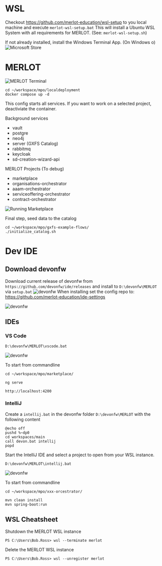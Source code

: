 # WSL

Checkout https://github.com/merlot-education/wsl-setup to you local machine and execute `merlot-wsl-setup.bat` 
This will install a Ubuntu WSL System with all requirements for MERLOT. (See: `merlot-wsl-setup.sh`)

If not already installed, install the Windows Terminal App. (On Windows o)
![Microsoft Store](../assets/TerminalApp.PNG)

# MERLOT

![MERLOT Terminal](../assets/WSLTerminal.PNG)
```
cd ~/workspace/mpo/localdeployment
docker compose up -d
```
This config starts all services. If you want to work on a selected project, deactiviate the container.
 
Background services 
 * vault
 * postgre
 * neo4j
 * server (GXFS Catalog)
 * rabbitmq
 * keycloak
 * sd-creation-wizard-api

MERLOT Projects (To debug)
 * marketplace
 * organisations-orchestrator
 * aaam-orchestrator
 * serviceoffering-orchestrator
 * contract-orchestrator

![Running Marketplace](../assets/dockercomposeup.PNG)

Final step, seed data to the catalog
```
cd ~/workspace/mpo/gxfs-example-flows/
./initialize_catalog.sh
```

# Dev IDE
## Download devonfw

Download current release of devonfw from `https://github.com/devonfw/ide/releases` and install to `D:\devonfw\MERLOT` via `setup.bat`
![devonfw](../assets/devonfw.PNG)
When installing set the config repo to: https://github.com/merlot-education/ide-settings

![devonfw](../assets/devonfw_settings.PNG)

## IDEs

### VS Code
```
D:\devonfw\MERLOT\vscode.bat
```
![devonfw](../assets/VSCode_WSL.PNG)

To start from commandline
```
cd ~/workspace/mpo/marketplace/

ng serve
```

`http://localhost:4200`

### IntelliJ
Create a `intellij.bat` in the devonfw folder `D:\devonfw\MERLOT` with the following content
```
@echo off
pushd %~dp0
cd workspaces/main
call devon.bat intellij
popd
```

Start the IntelliJ IDE and select a project to open from your WSL instance.
```
D:\devonfw\MERLOT\intellij.bat
```
![devonfw](../assets/IntelliJ_OpenFileOrProject.PNG)

To start from commandline
```
cd ~/workspace/mpo/xxx-orcestrator/

mvn clean install
mvn spring-boot:run
```

## WSL Cheatsheet

Shutdown the MERLOT WSL instance
```
PS C:\Users\Bob.Ross> wsl --terminate merlot
```

Delete the MERLOT WSL instance
```
PS C:\Users\Bob.Ross> wsl --unregister merlot
```